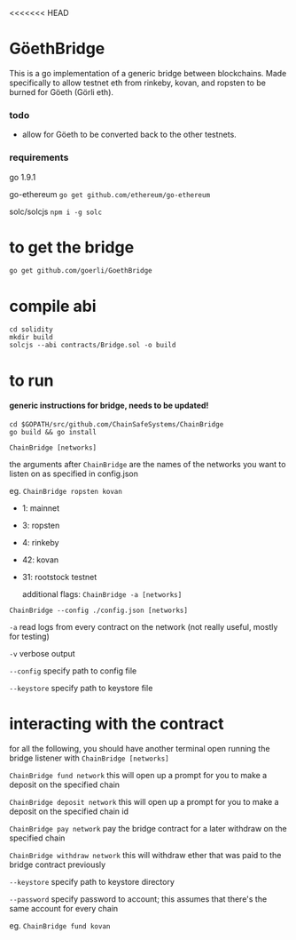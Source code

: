 <<<<<<< HEAD
# GöethBridge

This is a go implementation of a generic bridge between blockchains. Made specifically to allow testnet eth from rinkeby, kovan, and ropsten to be burned for Göeth (Görli eth). 

### todo
* allow for Göeth to be converted back to the other testnets. 

### requirements
go 1.9.1

go-ethereum
`go get github.com/ethereum/go-ethereum`

solc/solcjs
`npm i -g solc`

# to get the bridge
`go get github.com/goerli/GoethBridge`

# compile abi
```
cd solidity
mkdir build
solcjs --abi contracts/Bridge.sol -o build
```

# to run
#### generic instructions for bridge, needs to be updated!
```
cd $GOPATH/src/github.com/ChainSafeSystems/ChainBridge
go build && go install
```

`ChainBridge [networks]`
  
the arguments after `ChainBridge` are the names of the networks you want to listen on as specified in config.json

eg. `ChainBridge ropsten kovan`

* 1: mainnet

* 3: ropsten

* 4: rinkeby

* 42: kovan

* 31: rootstock testnet
  
  additional flags:
 `ChainBridge -a [networks]`
 
 `ChainBridge --config ./config.json [networks]`
 
 `-a` read logs from every contract on the network (not really useful, mostly for testing)
 
 `-v` verbose output
 
 `--config` specify path to config file
 
 `--keystore` specify path to keystore file

# interacting with the contract

for all the following, you should have another terminal open running the bridge listener with `ChainBridge [networks]`

`ChainBridge fund network` this will open up a prompt for you to make a deposit on the specified chain

`ChainBridge deposit network` this will open up a prompt for you to make a deposit on the specified chain id

`ChainBridge pay network` pay the bridge contract for a later withdraw on the specified chain

`ChainBridge withdraw network` this will withdraw ether that was paid to the bridge contract previously 
 
 `--keystore` specify path to keystore directory
 
 `--password` specify password to account; this assumes that there's the same account for every chain

eg. `ChainBridge fund kovan`


